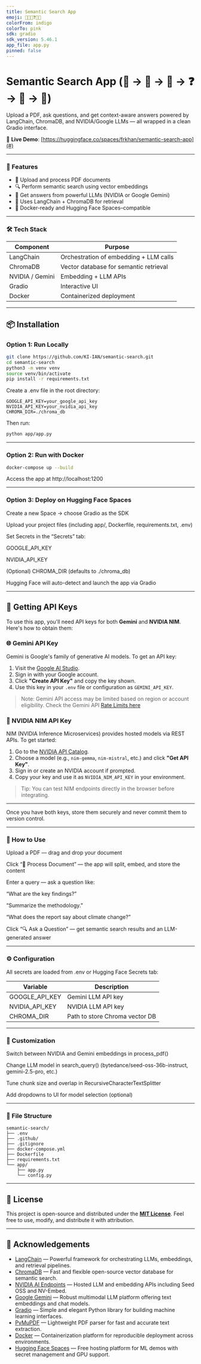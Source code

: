 ```yaml
---
title: Semantic Search App
emoji: 📄🔗🧠❓🔗🤖
colorFrom: indigo
colorTo: pink
sdk: gradio
sdk_version: 5.46.1
app_file: app.py
pinned: false
---
```


# Semantic Search App (📄 → 🔗 → 🧠 → ❓ → 🔗 → 🤖)

Upload a PDF, ask questions, and get context-aware answers powered by LangChain, ChromaDB, and NVIDIA/Google LLMs — all wrapped in a clean Gradio interface.

🔗 **Live Demo**: [https://huggingface.co/spaces/frkhan/semantic-search-app](#)

---

### 🚀 Features

- 📄 Upload and process PDF documents  
- 🔍 Perform semantic search using vector embeddings  
- 🤖 Get answers from powerful LLMs (NVIDIA or Google Gemini)  
- 🧠 Uses LangChain + ChromaDB for retrieval  
- 🧰 Docker-ready and Hugging Face Spaces–compatible  

---

### 🛠️ Tech Stack

| Component        | Purpose                                 |
|------------------|-----------------------------------------|
| LangChain        | Orchestration of embedding + LLM calls  |
| ChromaDB         | Vector database for semantic retrieval  |
| NVIDIA / Gemini  | Embedding + LLM APIs                    |
| Gradio           | Interactive UI                          |
| Docker           | Containerized deployment                |

---

## 📦 Installation

### Option 1: Run Locally

```bash
git clone https://github.com/KI-IAN/semantic-search.git
cd semantic-search
python3 -m venv venv
source venv/bin/activate
pip install -r requirements.txt
```


Create a .env file in the root directory:

```env
GOOGLE_API_KEY=your_google_api_key
NVIDIA_API_KEY=your_nvidia_api_key
CHROMA_DIR=./chroma_db
```

Then run:

```bash
python app/app.py
```

---

### Option 2: Run with Docker

```bash
docker-compose up --build
```

Access the app at http://localhost:1200

---

### Option 3: Deploy on Hugging Face Spaces

Create a new Space → choose Gradio as the SDK

Upload your project files (including app/, Dockerfile, requirements.txt, .env)

Set Secrets in the “Secrets” tab:

GOOGLE_API_KEY

NVIDIA_API_KEY

(Optional) CHROMA_DIR (defaults to ./chroma_db)

Hugging Face will auto-detect and launch the app via Gradio

---

## 🔑 Getting API Keys

To use this app, you'll need API keys for both **Gemini** and **NVIDIA NIM**. Here's how to obtain them:

### 🌐 Gemini API Key
Gemini is Google's family of generative AI models. To get an API key:

1. Visit the [Google AI Studio](https://aistudio.google.com/api-keys).
2. Sign in with your Google account.
3. Click **"Create API Key"** and copy the key shown.
4. Use this key in your `.env` file or configuration as `GEMINI_API_KEY`.

> Note: Gemini API access may be limited based on region or account eligibility. Check the Gemini API [Rate Limits here](https://ai.google.dev/gemini-api/docs/rate-limits)

### 🚀 NVIDIA NIM API Key
NIM (NVIDIA Inference Microservices) provides hosted models via REST APIs. To get started:

1. Go to the [NVIDIA API Catalog](https://build.nvidia.com/?integrate_nim=true&hosted_api=true&modal=integrate-nim).
2. Choose a model (e.g., `nim-gemma`, `nim-mistral`, etc.) and click **"Get API Key"**.
3. Sign in or create an NVIDIA account if prompted.
4. Copy your key and use it as `NVIDIA_NIM_API_KEY` in your environment.

> Tip: You can test NIM endpoints directly in the browser before integrating.

---

Once you have both keys, store them securely and never commit them to version control.

---


### 🧪 How to Use
Upload a PDF — drag and drop your document

Click “📄 Process Document” — the app will split, embed, and store the content

Enter a query — ask a question like:

“What are the key findings?”

“Summarize the methodology.”

“What does the report say about climate change?”

Click “🔍 Ask a Question” — get semantic search results and an LLM-generated answer

---

### ⚙️ Configuration
All secrets are loaded from .env or Hugging Face Secrets tab:

| Variable        | Description                                 |
|------------------|-----------------------------------------|
| GOOGLE_API_KEY        | Gemini LLM API key  |
| NVIDIA_API_KEY         | NVIDIA LLM API key  |
| CHROMA_DIR  | Path to store Chroma vector DB                    |

---

### 🧩 Customization

Switch between NVIDIA and Gemini embeddings in process_pdf()

Change LLM model in search_query() (bytedance/seed-oss-36b-instruct, gemini-2.5-pro, etc.)

Tune chunk size and overlap in RecursiveCharacterTextSplitter

Add dropdowns to UI for model selection (optional)

---

### 📁 File Structure

```Code
semantic-search/
├── .env
├── .github/
├── .gitignore
├── docker-compose.yml
├── Dockerfile
├── requirements.txt
└── app/
    ├── app.py
    └── config.py
```

---

## 📜 License

This project is open-source and distributed under the **[MIT License](https://opensource.org/licenses/MIT)**. Feel free to use, modify, and distribute it with attribution.

---


## 🤝 Acknowledgements

- [LangChain](https://www.langchain.com) — Powerful framework for orchestrating LLMs, embeddings, and retrieval pipelines.
- [ChromaDB](https://www.trychroma.com/) — Fast and flexible open-source vector database for semantic search.
- [NVIDIA AI Endpoints](https://build.nvidia.com/models) — Hosted LLM and embedding APIs including Seed OSS and NV-Embed.
- [Google Gemini](https://aistudio.google.com/welcome) — Robust multimodal LLM platform offering text embeddings and chat models.
- [Gradio](https://www.gradio.app) — Simple and elegant Python library for building machine learning interfaces.
- [PyMuPDF](https://pymupdf.readthedocs.io) — Lightweight PDF parser for fast and accurate text extraction.
- [Docker](https://www.docker.com) — Containerization platform for reproducible deployment across environments.
- [Hugging Face Spaces](https://huggingface.co/spaces) — Free hosting platform for ML demos with secret management and GPU support.
